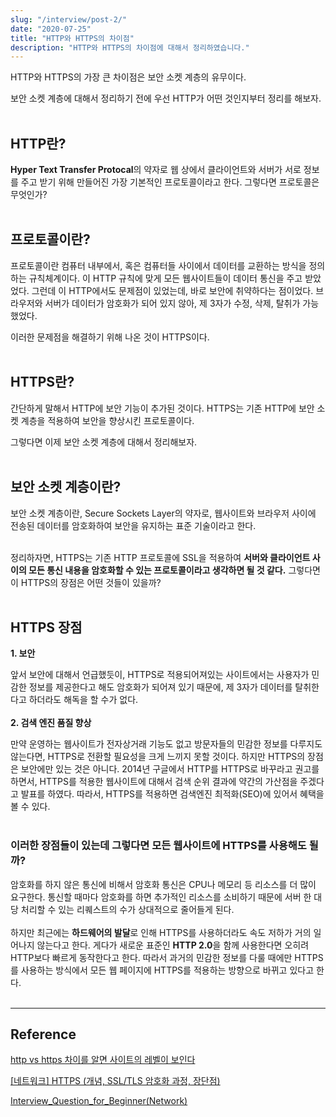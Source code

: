 ```yaml
---
slug: "/interview/post-2/"
date: "2020-07-25"
title: "HTTP와 HTTPS의 차이점"
description: "HTTP와 HTTPS의 차이점에 대해서 정리하였습니다."
---
```


HTTP와 HTTPS의 가장 큰 차이점은 보안 소켓 계층의 유무이다.

보안 소켓 계층에 대해서 정리하기 전에 우선 HTTP가 어떤 것인지부터 정리를 해보자.
<br></br>

## HTTP란? 

**Hyper Text Transfer Protocal**의 약자로 웹 상에서 클라이언트와 서버가 서로 정보를 주고 받기 위해 만들어진 가장 기본적인 프로토콜이라고 한다. 그렇다면 프로토콜은 무엇인가?
<br></br>
## 프로토콜이란?
프로토콜이란 컴퓨터 내부에서, 혹은 컴퓨터들 사이에서 데이터를 교환하는 방식을 정의하는 규칙체계이다. 이 HTTP 규칙에 맞게 모든 웹사이트들이 데이터 통신을 주고 받았었다. 그런데 이 HTTP에서도 문제점이 있었는데, 바로 보안에 취약하다는 점이었다. 브라우저와 서버가 데이터가 암호화가 되어 있지 않아, 제 3자가 수정, 삭제, 탈취가 가능했었다.

이러한 문제점을 해결하기 위해 나온 것이 HTTPS이다.
<br></br>
## HTTPS란?
간단하게 말해서 HTTP에 보안 기능이 추가된 것이다. HTTPS는 기존 HTTP에 보안 소켓 계층을 적용하여 보안을 향상시킨 프로토콜이다.

그렇다면 이제 보안 소켓 계층에 대해서 정리해보자.
<br></br>
## 보안 소켓 계층이란?
보안 소켓 계층이란, Secure Sockets Layer의 약자로, 웹사이트와 브라우저 사이에 전송된 데이터를 암호화하여 보안을 유지하는 표준 기술이라고 한다.
<br></br> 

정리하자면, HTTPS는 기존 HTTP 프로토콜에 SSL을 적용하여 **서버와 클라이언트 사이의 모든 통신 내용을 암호화할 수 있는 프로토콜이라고 생각하면 될 것 같다.** 그렇다면 이 HTTPS의 장점은 어떤 것들이 있을까?
<br></br>
## HTTPS 장점

**1. 보안**

앞서 보안에 대해서 언급했듯이, HTTPS로 적용되어져있는 사이트에서는 사용자가 민감한 정보를 제공한다고 해도 암호화가 되어져 있기 때문에, 제 3자가 데이터를 탈취한다고 하더라도 해독을 할 수가 없다.
<br></br>
**2. 검색 엔진 품질 향상**

만약 운영하는 웹사이트가 전자상거래 기능도 없고 방문자들의 민감한 정보를 다루지도 않는다면, HTTPS로 전환할 필요성을 크게 느끼지 못할 것이다. 하지만 HTTPS의 장점은 보안에만 있는 것은 아니다. 2014년 구글에서 HTTP를 HTTPS로 바꾸라고 권고를 하면서, HTTPS를 적용한 웹사이트에 대해서 검색 순위 결과에 약간의 가산점을 주겠다고 발표를 하였다. 따라서, HTTPS를 적용하면 검색엔진 최적화(SEO)에 있어서 혜택을 볼 수 있다. 
<br></br>
### 이러한 장점들이 있는데 그렇다면 모든 웹사이트에 HTTPS를 사용해도 될까?

암호화를 하지 않은 통신에 비해서 암호화 통신은 CPU나 메모리 등 리소스를 더 많이 요구한다. 통신할 때마다 암호화를 하면 추가적인 리소스를 소비하기 때문에 서버 한 대당 처리할 수 있는 리퀘스트의 수가 상대적으로 줄어들게 된다.
<br></br>
하지만 최근에는 **하드웨어의 발달**로 인해 HTTPS를 사용하더라도 속도 저하가 거의 일어나지 않는다고 한다. 게다가 새로운 표준인 **HTTP 2.0**을 함께 사용한다면 오히려 HTTP보다 빠르게 동작한다고 한다. 따라서 과거의 민감한 정보를 다룰 때에만 HTTPS를 사용하는 방식에서 모든 웹 페이지에 HTTPS를 적용하는 방향으로 바뀌고 있다고 한다.
<br></br>
***

## Reference
[http vs https 차이를 알면 사이트의 레벨이 보인다](http://blog.wishket.com/http-vs-https-%EC%B0%A8%EC%9D%B4-%EC%95%8C%EB%A9%B4-%EC%82%AC%EC%9D%B4%ED%8A%B8%EC%9D%98-%EB%A0%88%EB%B2%A8%EC%9D%B4-%EB%B3%B4%EC%9D%B8%EB%8B%A4/)

[[네트워크] HTTPS (개념, SSL/TLS 암호화 과정, 장단점)](https://eun-jeong.tistory.com/27)

[Interview_Question_for_Beginner(Network)](https://github.com/JaeYeopHan/Interview_Question_for_Beginner/tree/master/Network)
<br></br>





